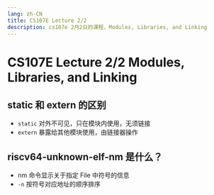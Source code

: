 ```yaml
---
lang: zh-CN
title: CS107E Lecture 2/2
description: cs107e 2月2日的课程，Modules, Libraries, and Linking
---
```


# CS107E Lecture 2/2 Modules, Libraries, and Linking

## static 和 extern 的区别

- `static` 对外不可见，只在模块内使用，无须链接
- `extern` 暴露给其他模块使用，由链接器操作

## riscv64-unknown-elf-nm 是什么？

- nm 命令显示关于指定 File 中符号的信息
- `-n` 按符号对应地址的顺序排序